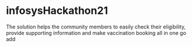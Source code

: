 # infosysHackathon21
The solution helps the community members to easily check their eligibility, provide supporting information and make vaccination booking all in one go
add